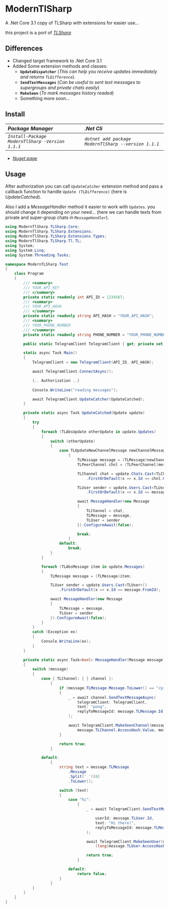 # ModernTlSharp
A .Net Core 3.1 copy of TLSharp with extensions for easier use...

this project is a port of _[TLSharp](https://github.com/sochix/TLSharp)_

## Differences

* Changed target framework to .Net Core 3.1
* Added Some extension methods and classes:
  * **`UpdateDispatcher`** (_This can help you receive updates immediately and returns `TLDifference`_).
  * **`SendTextMessages`** (_Can be useful to sent text messages to supergroups and private chats easily_)
  * **`MakeSeen`** (_To mark messages history readed_)
  * Something more soon...
  
## Install

| _Package Manager_                                | _.Net Cli_                                           |
|:-------------------------------------------------|:-----------------------------------------------------|
| _`Install-Package ModernTlSharp -Version 1.1.1`_ | _`dotnet add package ModernTlSharp --version 1.1.1`_ |

* _[Nuget page](https://www.nuget.org/packages/ModernTlSharp/)_

## Usage

After authorization you can call _`UpdateCatcher`_ extension method and pass a callback function to handle `Update (TLDifference)` (here is _UpdateCatched_).

Also I add a _MessageHandler_ method it easier to work with `Updates`. you should change it depending on your need... (here we can handle texts from private and super-group chats in _`MessageHandler`_).

```cs
using ModernTlSharp.TLSharp.Core;
using ModernTlSharp.TLSharp.Extensions;
using ModernTlSharp.TLSharp.Extensions.Types;
using ModernTlSharp.TLSharp.Tl.TL;
using System;
using System.Linq;
using System.Threading.Tasks;

namespace ModernTLSharp.Test
{
    class Program
    {
        /// <summary>
        /// YOUR_API_KEY
        /// </summary>
        private static readonly int API_ID = 1234567;
        /// <summary>
        /// YOUR_API_HASH
        /// </summary>
        private static readonly string API_HASH = "YOUR_API_HASH";
        /// <summary>
        /// YOUR_PHONE_NUMBER
        /// </summary>
        private static readonly string PHONE_NUMBER = "YOUR_PHONE_NUMBER";

        public static TelegramClient TelegramClient { get; private set; }

        static async Task Main()
        {
            TelegramClient = new TelegramClient(API_ID, API_HASH);

            await TelegramClient.ConnectAsync();

            {.. Authorization ..}
            
            Console.WriteLine("reading messages");

            await TelegramClient.UpdateCatcher(UpdateCatched);
        }

        private static async Task UpdateCatched(Update update)
        {
            try
            {
                foreach (TLAbsUpdate otherUpdate in update.Updates)
                {
                    switch (otherUpdate)
                    {
                        case TLUpdateNewChannelMessage newChannelMessage:
                            {
                                TLMessage message = (TLMessage)newChannelMessage.Message;
                                TLPeerChannel chnl = (TLPeerChannel)message.ToId;

                                TLChannel chat = update.Chats.Cast<TLChannel>()
                                    .FirstOrDefault(x => x.Id == chnl.ChannelId);

                                TLUser sender = update.Users.Cast<TLUser>()
                                    .FirstOrDefault(x => x.Id == message.FromId);

                                await MessageHandler(new Message
                                {
                                    TLChannel = chat,
                                    TLMessage = message,
                                    TLUser = sender
                                }).ConfigureAwait(false);

                                break;
                            }
                        default:
                            break;
                    }
                }

                foreach (TLAbsMessage item in update.Messages)
                {
                    TLMessage message = (TLMessage)item;

                    TLUser sender = update.Users.Cast<TLUser>()
                        .FirstOrDefault(x => x.Id == message.FromId);

                    await MessageHandler(new Message
                    {
                        TLMessage = message,
                        TLUser = sender
                    }).ConfigureAwait(false);
                }
            }
            catch (Exception ex)
            {
                Console.WriteLine(ex);            
            }
        }

        private static async Task<bool> MessageHandler(Message message)
        {
            switch (message)
            {
                case { TLChannel: { } channel }:
                    {
                        if (message.TLMessage.Message.ToLower() == "/ping")
                        {
                            _ = await channel.SendTextMessageAsync(
                                telegramClient: TelegramClient,
                                text: "pong",
                                replyToMessageId: message.TLMessage.Id
                            );

                            await TelegramClient.MakeSeenChannel(message.TLChannel.Id,
                                message.TLChannel.AccessHash.Value, message.TLMessage.Id);
                        }

                        return true;
                    }

                default:
                    {
                        string text = message.TLMessage
                            .Message
                            .Split(' ')[0]
                            .ToLower();

                        switch (text)
                        {
                            case "hi":
                                {
                                    _ = await TelegramClient.SendTextMessageAsync(

                                        userId: message.TLUser.Id,
                                        text: "Hi there!",
                                        replyToMessageId: message.TLMessage.Id
                                    );

                                    await TelegramClient.MakeSeenUser(message.TLUser.Id,
                                        (long)message.TLUser.AccessHash, message.TLMessage.Id);

                                    return true;
                                }

                            default:
                                return false;
                        }
                    }
            }
        }
    }
}


```
